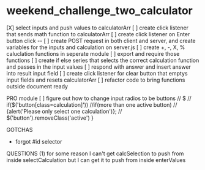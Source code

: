 # weekend_challenge_two_calculator

[X] select inputs and push values to calculatorArr
[ ] create click listener that sends math function to calculatorArr
[ ] create click listener on Enter button click --
[ ] create POST request in both client and server, and create variables for the inputs and calculation on server.js
[ ] create +, -, X, % caluclation functions in seperate module
[ ] export and require those functions
[ ] create if else series that selects the correct calculation function and passes in the input values
[ ] respond with answer and insert answer into result input field
[ ] create click listener for clear button that emptys input fields and resets calculatorArr
[ ] refactor code to bring functions outside document ready


PRO module
[ ] figure out how to change input radios to be buttons
    // $
    // if($('button[class=calculation]'))
    //if(more than one active button)
      // {alert('Please only select one calculation')};
      // $('button').removeClass('active') }




GOTCHAS
  * forgot #id selector


QUESTIONS
 (1)  for some reason I can't get calcSelection to push from inside selectCalculation but I can get it to push from inside enterValues

